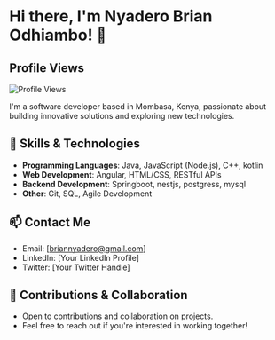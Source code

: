 # Hi there, I'm Nyadero Brian Odhiambo! 👋
## Profile Views
![Profile Views](https://komarev.com/ghpvc/?username=nyadero)

I'm a software developer based in Mombasa, Kenya, passionate about building innovative solutions and exploring new technologies.

## 🔧 Skills & Technologies

- **Programming Languages**: Java, JavaScript (Node.js), C++, kotlin
- **Web Development**: Angular, HTML/CSS, RESTful APIs
- **Backend Development**: Springboot, nestjs, postgress, mysql
- **Other**: Git, SQL, Agile Development


## 📫 Contact Me

- Email: [briannyadero@gmail.com]
- LinkedIn: [Your LinkedIn Profile]
- Twitter: [Your Twitter Handle]

## 🤝 Contributions & Collaboration

- Open to contributions and collaboration on projects.
- Feel free to reach out if you're interested in working together!

